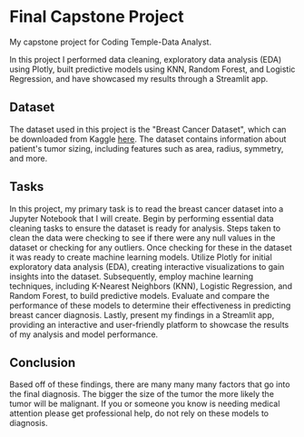 # Final Capstone Project

My capstone project for Coding Temple-Data Analyst.

In this project I performed data cleaning, exploratory data analysis (EDA) using Plotly, built predictive models using KNN, Random Forest, and Logistic Regression, and have showcased my results through a Streamlit app.


## Dataset

The dataset used in this project is the "Breast Cancer Dataset", which can be downloaded from Kaggle [here](https://www.kaggle.com/datasets/yasserh/breast-cancer-dataset). The dataset contains information about patient's tumor sizing, including features such as area, radius, symmetry, and more.


## Tasks
In this project, my primary task is to read the breast cancer dataset into a Jupyter Notebook that I will create. Begin by performing essential data cleaning tasks to ensure the dataset is ready for analysis. Steps taken to clean the data were checking to see if there were any null values in the dataset or checking for any outliers. Once checking for these in the dataset it was ready to create machine learning models. Utilize Plotly for initial exploratory data analysis (EDA), creating interactive visualizations to gain insights into the dataset. Subsequently, employ machine learning techniques, including K-Nearest Neighbors (KNN), Logistic Regression, and Random Forest, to build predictive models. Evaluate and compare the performance of these models to determine their effectiveness in predicting breast cancer diagnosis. Lastly, present my findings in a Streamlit app, providing an interactive and user-friendly platform to showcase the results of my analysis and model performance. 


## Conclusion
Based off of these findings, there are many many many factors that go into the final diagnosis. The bigger the size of the tumor the more likely the tumor will be malignant. If you or someone you know is needing medical attention please get professional help, do not rely on these models to diagnosis. 



